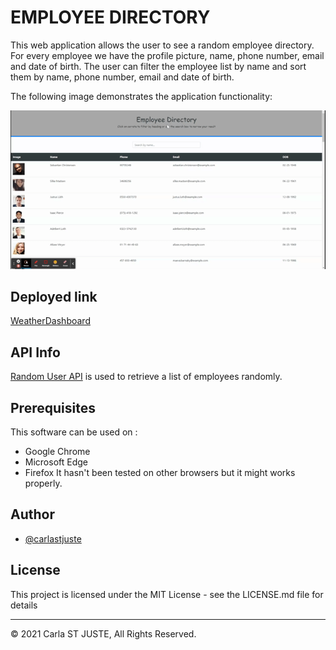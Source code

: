# EMPLOYEE DIRECTORY
This web application allows the user to see a random employee directory. For every employee we have the profile picture, name, phone number, email and date of birth.
The user can filter the employee list by name and sort them by name, phone number, email and date of birth.


The following image demonstrates the application functionality:

![Employee Directory Demo](public/img/employee-directory.gif)

## Deployed link


[WeatherDashboard](https://employee-directory.herokuapp.com/)

## API Info
[Random User API](https://randomuser.me/)  is used to retrieve a list of employees randomly.

## Prerequisites
This software can be used on :
* Google Chrome
* Microsoft Edge   
* Firefox
 It hasn't been tested on other browsers but it might works properly.  


## Author


* [@carlastjuste](http://github.com/carlastjuste)



## License
This project is licensed under the MIT License - see the LICENSE.md file for details


- - -
© 2021 Carla ST JUSTE, All Rights Reserved.
